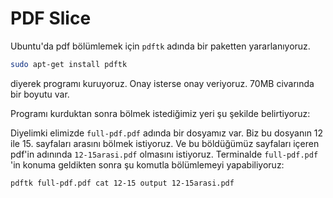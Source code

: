 # PDF Slice

Ubuntu'da pdf bölümlemek için `pdftk` adında bir paketten yararlanıyoruz.

~~~bash
sudo apt-get install pdftk
~~~
diyerek programı kuruyoruz. Onay isterse onay veriyoruz. 70MB civarında bir
boyutu var.

Programı kurduktan sonra bölmek istediğimiz yeri şu şekilde belirtiyoruz:

Diyelimki elimizde `full-pdf.pdf` adında bir dosyamız var. Biz bu dosyanın
12 ile 15. sayfaları arasını bölmek istiyoruz. Ve bu böldüğümüz sayfaları içeren
 pdf'in adınında `12-15arasi.pdf` olmasını istiyoruz.
Terminalde `full-pdf.pdf` 'in konuma geldikten sonra şu komutla bölümlemeyi
yapabiliyoruz:

~~~bash
pdftk full-pdf.pdf cat 12-15 output 12-15arasi.pdf
~~~
